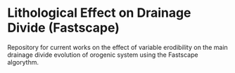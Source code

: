 # Lithological Effect on Drainage Divide (Fastscape)

Repository for current works on the effect of variable erodibility on the main drainage divide evolution of orogenic system using the Fastscape algorythm.
